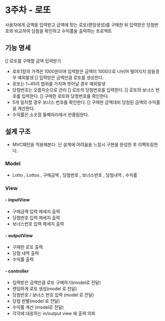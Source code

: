 # 3주차 - 로또
사용자에게 금액을 입력받고 금액에 맞는 로또(랜덤생성)를 구매한 뒤
입력받은 당첨번호와 비교하여 당첨을 확인하고 수익률을 출력하는 프로젝트

## 기능 명세
[] 로또를 구매할 금액 입력받기
- 로또1장의 가격은 1000원이며 입력받은 금액이 1000으로 나뉘어 떨어지지 않을경우 예외발생
  [] 입력받은 금액만큼 로또를 생성한다.
- 로또는 1~45의 범위를 가지며 벗어날 경우 예외발생
- 당첨번호는 오름차순으로 관리
  [] 로또의 당첨번호를 입력한다.
  [] 로또의 보너스 번호를 입력한다.
  [] 구매한 로또와 당청번호를 확인한다.
- 5개 일치할 경우 보너스 번호를 확인한다.
  [] 구매한 금액대비 당첨된 금액의 수익률을 계산한다.
- 수익률은 소숫점 둘째자리에서 반올림한다.

## 설계 구조
- MVC패턴을 적용해본다. 단 설계에 어려움을 느낄시 구현을 완성한 후 리팩토링한다.
### Model
- Lotto , Lottos , 구매금액 , 당첨번호 , 보너스번호 , 당첨내역 , 수익률
### View
#### - inputView
- 구매금액 입력 메세지 출력
- 당첨번호 입력 메세지 출력
- 보너스번호 입력 메세지 출력
#### - outputView
- 구매한 로또 출력
- 당첨 내역 출력
- 수익률 출력
#### - controller
- 입력받은 금액만큼 로또 구매하기(model로 전달)
- 랜덤하게 로또 생성(model 로 전달)
- 당첨번호 / 보너스 번호 입력 (model 로 전달)
- 당첨 판별(model 로 전달)
- 수익률 계산 (model로 전달)
- 각각에 대응하는 in/output view 에 출력 의뢰
